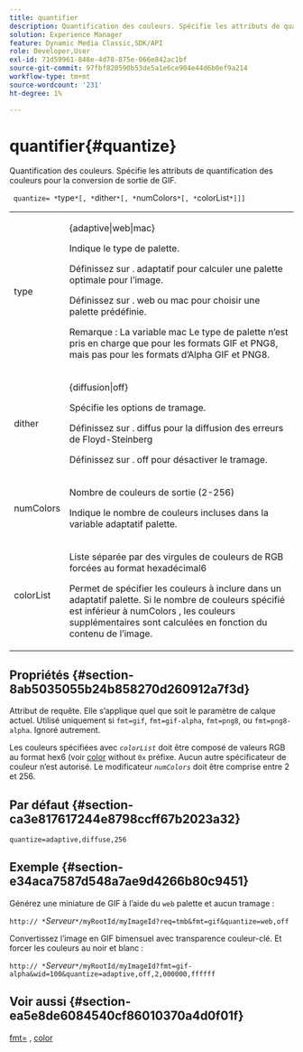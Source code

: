 ```yaml
---
title: quantifier
description: Quantification des couleurs. Spécifie les attributs de quantification des couleurs pour la conversion de sortie de GIF.
solution: Experience Manager
feature: Dynamic Media Classic,SDK/API
role: Developer,User
exl-id: 71d59961-848e-4d78-875e-066e842ac1bf
source-git-commit: 97fbf820590b53de5a1e6ce904e44d6b0ef9a214
workflow-type: tm+mt
source-wordcount: '231'
ht-degree: 1%

---
```


# quantifier{#quantize}

Quantification des couleurs. Spécifie les attributs de quantification des couleurs pour la conversion de sortie de GIF.

` quantize= *`type`*[, *`dither`*[, *`numColors`*[, *`colorList`*]]]`

<table id="table_A669A9058C8043A5BAE80B03A13B015B"> 
 <tbody> 
  <tr> 
   <td colname="col1"> <p> <span class="codeph"> <span class="varname"> type </span> </span> </p> </td> 
   <td colname="col2"> <p> <span class="codeph"> {adaptive|web|mac} </span> </p> <p>Indique le type de palette. </p> <p>Définissez sur . <span class="codeph"> adaptatif </span> pour calculer une palette optimale pour l’image. </p> <p>Définissez sur . <span class="codeph"> web </span> ou <span class="codeph"> mac </span> pour choisir une palette prédéfinie. </p> <p> <p>Remarque : La variable <span class="codeph"> mac </span> Le type de palette n’est pris en charge que pour les formats GIF et PNG8, mais pas pour les formats d’Alpha GIF et PNG8.</p> </p> </td> 
  </tr> 
  <tr> 
   <td colname="col1"> <p> <span class="codeph"> <span class="varname"> dither </span> </span> </p> </td> 
   <td colname="col2"> <p> <span class="codeph"> {diffusion|off} </span> </p> <p>Spécifie les options de tramage. </p> <p>Définissez sur . <span class="codeph"> diffus </span> pour la diffusion des erreurs de Floyd-Steinberg </p> <p>Définissez sur . <span class="codeph"> off </span> pour désactiver le tramage.</p> </td> 
  </tr> 
  <tr> 
   <td colname="col1"> <p> <span class="codeph"> <span class="varname"> numColors </span> </span> </p> </td> 
   <td colname="col2"> <p>Nombre de couleurs de sortie (2-256) </p> <p>Indique le nombre de couleurs incluses dans la variable <span class="codeph"> adaptatif </span> palette.</p> </td> 
  </tr> 
  <tr> 
   <td colname="col1"> <p> <span class="codeph"> <span class="varname"> colorList </span> </span> </p> </td> 
   <td colname="col2"> <p>Liste séparée par des virgules de couleurs de RGB forcées au format hexadécimal6 </p> <p>Permet de spécifier les couleurs à inclure dans un <span class="codeph"> adaptatif </span> palette. Si le nombre de couleurs spécifié est inférieur à <span class="codeph"> <span class="varname"> numColors </span> </span>, les couleurs supplémentaires sont calculées en fonction du contenu de l’image.</p> </td> 
  </tr> 
 </tbody> 
</table>

## Propriétés {#section-8ab5035055b24b858270d260912a7f3d}

Attribut de requête. Elle s’applique quel que soit le paramètre de calque actuel. Utilisé uniquement si `fmt=gif`, `fmt=gif-alpha`, `fmt=png8`, ou `fmt=png8-alpha`. Ignoré autrement.

Les couleurs spécifiées avec *`colorList`* doit être composé de valeurs RGB au format hex6 (voir [color](/help/aem-is-ir-api/is-api/http-ref/image-serving-api-ref/c-http-protocol-reference/c-command-reference/r-color-commandref.md) without `0x` préfixe. Aucun autre spécificateur de couleur n’est autorisé. Le modificateur *`numColors`* doit être comprise entre 2 et 256.

## Par défaut {#section-ca3e817617244e8798ccff67b2023a32}

`quantize=adaptive,diffuse,256`

## Exemple {#section-e34aca7587d548a7ae9d4266b80c9451}

Générez une miniature de GIF à l’aide du `web` palette et aucun tramage :

`http:// *`*Serveur*`*/myRootId/myImageId?req=tmb&fmt=gif&quantize=web,off`

Convertissez l’image en GIF bimensuel avec transparence couleur-clé. Et forcer les couleurs au noir et blanc :

`http:// *`*Serveur*`*/myRootId/myImageId?fmt=gif-alpha&wid=100&quantize=adaptive,off,2,000000,ffffff`

## Voir aussi {#section-ea5e8de6084540cf86010370a4d0f01f}

[fmt=](../../../../../is-api/http-ref/image-serving-api-ref/c-http-protocol-reference/c-command-reference/r-is-http-fmt.md#reference-cdf10043423b45ba9fe15157fb3ae37a) , [color](/help/aem-is-ir-api/is-api/http-ref/image-serving-api-ref/c-http-protocol-reference/c-data-types/r-is-http-color.md)
